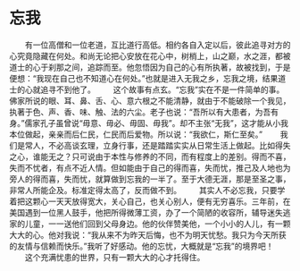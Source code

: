 # 忘我
　　有一位高僧和一位老道，互比道行高低。相约各自入定以后，彼此追寻对方的心究竟隐藏在何处。和尚无论把心安放在花心中，树梢上，山之巅，水之涯，都被道士的心于刹那之间，追踪而至。他忽悟因为自己的心有所执著，故被找到，于是便想：“我现在自己也不知道心在何处。”也就是进入无我之乡，忘我之境，结果道士的心就追寻不到他了。 
　　这个故事有点玄。“忘我”实在不是一件简单的事。佛家所说的眼、耳、鼻、舌、心、意六根之不能清静，就由于不能破除一个我见，执著于色、声、香、味、触、法的六尘。老子也说：“吾所以有大患者，为吾有身。”儒家孔子虽曾说“毋意、毋必、毋固、毋我”。却不主张“无我”，这才能从小我本位做起，亲亲而后仁民，仁民而后爱物。所以说：“我欲仁，斯仁至矣。” 
　　我们是常人，不必高谈玄理，立身行事，还是踏踏实实从日常生活上做起。比如得失之心，谁能无之？只可说由于本性与修养的不同，而有程度上的差别。得而不喜，失而不忧者，有点不近人情。但如能由于自己的得而喜，失而忧，推己及人地也为旁人的得而喜，失而忧，就算做到忘我的一半了。至于大德无涯，那是至圣之事，非常人所能企及。标准定得太高了，反而做不到。 
　　其实人不必忘我，只要学着把这颗心一天天放得宽大，关心自己，也关心别人，便有无穷喜乐。三年前，在美国遇到一位黑人鼓手，他把所得微薄工资，办了一个简陋的收容所，辅导迷失逃家的儿童，一一送他们回到父母身边。他的伙伴赞美他，一个小小的人儿，有一颗大大的心。他对我说：“我从来不为昨天后悔，也不为明天忧愁。我只为今天所获的友情与信赖而快乐。”我听了好感动。他的忘忧，大概就是“忘我”的境界吧！ 
　　这个充满忧患的世界，只有一颗大大的心才托得住。
 